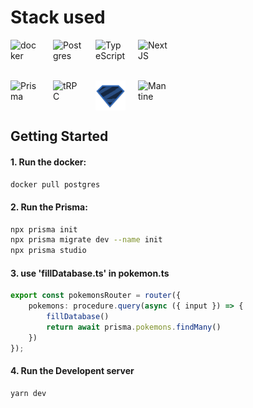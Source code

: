 # Stack used

<div style='display: flex'>
<img style="margin-right: 20px" src="https://cdn.worldvectorlogo.com/logos/docker.svg" width="48" height="48" alt="docker" />
<img style="margin-right: 20px" src="https://cdn.worldvectorlogo.com/logos/postgresql.svg" width="48" height="48" alt="Postgres" />
<img style="margin-right: 20px" src="https://upload.wikimedia.org/wikipedia/commons/thumb/4/4c/Typescript_logo_2020.svg/1200px-Typescript_logo_2020.svg.png" width="48" height="48" alt="TypeScript"/>
<img style="margin-right: 20px" src="https://raw.githubusercontent.com/samfromaway/samfromaway/master/.github/images/nextjs.png" width="48" height="48" alt="Next JS"/>
</div>

<br>
<div style='display: flex'>
<img  style="margin-right: 20px" src="https://brandeps.com/icon-download/P/Prisma-icon-vector-01.svg" width="48" height="48" alt="Prisma"/>
<img  style="margin-right: 20px" src="https://trpc.io/img/logo.svg" width="48" height="48" alt="tRPC"/>
<img style="margin-right: 20px" src="https://raw.githubusercontent.com/colinhacks/zod/6ce18f3de2ce29c3c3eb35ac08983d181311b40e/logo.svg" width="48" height="48" alt="Zod" />
<img  style="margin-right: 20px" src="https://pbs.twimg.com/profile_images/1384763585742704642/TJa1rkqk_400x400.jpg" width="48" height="48" alt="Mantine"/>

</div>

## Getting Started

#### 1. Run  the docker: 

```bash
docker pull postgres
```

#### 2. Run the Prisma:

```bash
npx prisma init
npx prisma migrate dev --name init
npx prisma studio
```

#### 3. use 'fillDatabase.ts' in pokemon.ts
```ts
export const pokemonsRouter = router({
	pokemons: procedure.query(async ({ input }) => {
		fillDatabase()
		return await prisma.pokemons.findMany()
	})
});
```

#### 4. Run the Developent server

```bash
yarn dev
```

